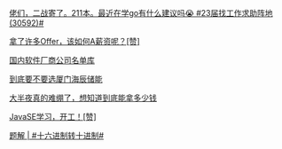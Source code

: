 [佬们，二战寄了。211本。最近在学go有什么建议吗😭 #23届找工作求助阵地(30592)#](https://www.nowcoder.com/feed/main/detail/b9f78aefeb8344628b3d930a4b3b3b9a?fromPut=jj-github&urlSource=extension-api)

[拿了许多Offer，该如何A薪资呢？[赞]](https://www.nowcoder.com/feed/main/detail/c7c7ebf1a43647e2924953261202f0c5?fromPut=jj-github&urlSource=extension-api)

[国内软件厂商公司名单库](https://www.nowcoder.com/feed/main/detail/8693e00541fb4cbfa104e3a280260747?fromPut=jj-github&urlSource=extension-api)

[到底要不要选厦门海辰储能](https://www.nowcoder.com/feed/main/detail/56815acebd4d42d1b55b1776d4daa5d4?fromPut=jj-github&urlSource=extension-api)

[大半夜真的难绷了，想知道到底能拿多少钱](https://www.nowcoder.com/feed/main/detail/a74897742e5a4ca682188f02f356b1f3?fromPut=jj-github&urlSource=extension-api)

[JavaSE学习，开工！[赞]](https://www.nowcoder.com/feed/main/detail/8bf83e0fc04140cabb5e3e6024238d2a?fromPut=jj-github&urlSource=extension-api)

[题解 | #十六进制转十进制#](https://www.nowcoder.com/discuss/587917329602727936?fromPut=jj-github&urlSource=extension-api)
